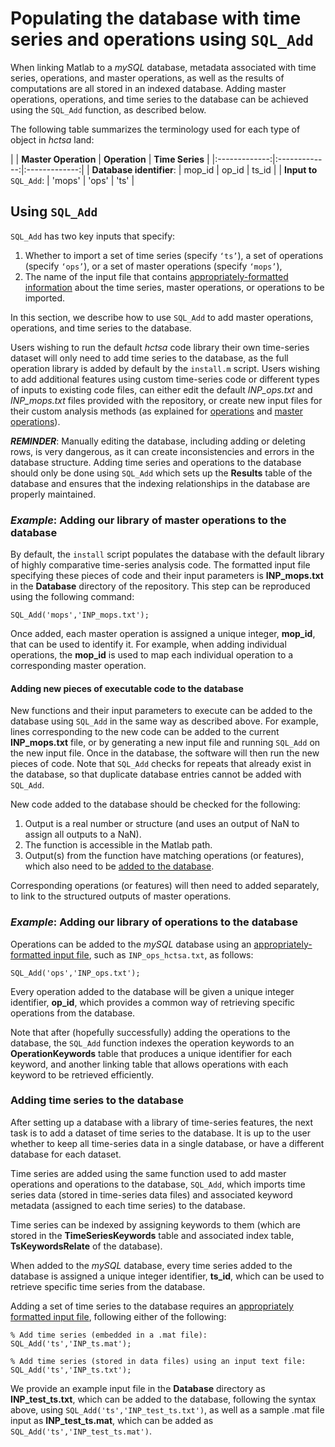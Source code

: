 # Populating the database with time series and operations using `SQL_Add`
<!--{#sec:PopulatingDatabase}-->

When linking Matlab to a *mySQL* database, metadata associated with time series, operations, and master operations, as well as the results of computations are all stored in an indexed database.
Adding master operations, operations, and time series to the database can be achieved using the `SQL_Add` function, as described below.

The following table summarizes the terminology used for each type of object in _hctsa_ land:

| | **Master Operation** | **Operation** | **Time Series** |
|:-------------:|:-------------:|:-------------:|
| **Database identifier**: | mop\_id | op\_id | ts\_id |
| **Input to** `SQL_Add`: | 'mops' | 'ops' | 'ts' |


## Using `SQL_Add`

`SQL_Add` has two key inputs that specify:

1. Whether to import a set of time series (specify `‘ts’`), a set of operations (specify `‘ops’`), or a set of master operations (specify `‘mops’`),
2. The name of the input file that contains [appropriately-formatted information](input_files.md) about the time series, master operations, or operations to be imported.

In this section, we describe how to use `SQL_Add` to add master operations, operations, and time series to the database.

Users wishing to run the default _hctsa_ code library their own time-series dataset will only need to add time series to the database, as the full operation library is added by default by the `install.m` script.
Users wishing to add additional features using custom time-series code or different types of inputs to existing code files, can either edit the default *INP_ops.txt* and *INP_mops.txt* files provided with the repository, or create new input files for their custom analysis methods (as explained for [operations](adding_operations.md) and [master operations](adding_master_operations.md)).

***REMINDER***: Manually editing the database, including adding or deleting rows, is very dangerous, as it can create inconsistencies and errors in the database structure.
Adding time series and operations to the database should only be done using `SQL_Add` which sets up the **Results** table of the database and ensures that the indexing relationships in the database
are properly maintained.

### *Example*: Adding our library of master operations to the database
<!--{#sec:addingMops}-->

By default, the `install` script populates the database with the default library of highly comparative time-series analysis code.
The formatted input file specifying these pieces of code and their input parameters is **INP_mops.txt** in the **Database** directory of the repository.
This step can be reproduced using the following command:

    SQL_Add('mops','INP_mops.txt');

Once added, each master operation is assigned a unique integer, **mop_id**, that can be used to identify it.
For example, when adding individual operations, the **mop_id** is used to map each individual operation to a corresponding master operation.

#### Adding new pieces of executable code to the database

New functions and their input parameters to execute can be added to the database using `SQL_Add` in the same way as described above.
For example, lines corresponding to the new code can be added to the current **INP_mops.txt** file, or by generating a new input file and running `SQL_Add` on the new input file.
Once in the database, the software will then run the new pieces of code.
Note that `SQL_Add` checks for repeats that already exist in the database, so that duplicate database entries cannot be added with `SQL_Add`.

New code added to the database should be checked for the following:
1. Output is a real number or structure (and uses an output of NaN to assign all outputs to a NaN).
2. The function is accessible in the Matlab path.
3. Output(s) from the function have matching operations (or features), which also need to be [added to the database](adding_operations.md).

Corresponding operations (or features) will then need to added separately, to link to the structured outputs of master operations.

### *Example*: Adding our library of operations to the database
Operations can be added to the *mySQL* database using an [appropriately-formatted input file](input_files.md), such as `INP_ops_hctsa.txt`, as follows:

    SQL_Add('ops','INP_ops.txt');

Every operation added to the database will be given a unique integer identifier, **op_id**, which provides a common way of retrieving specific operations from the database.

Note that after (hopefully successfully) adding the operations to the database, the `SQL_Add` function indexes the operation keywords to an **OperationKeywords** table that produces a unique identifier for each keyword, and another linking table that allows operations with each keyword to be retrieved efficiently.

### Adding time series to the database

After setting up a database with a library of time-series features, the next task is to add a dataset of time series to the database.
It is up to the user whether to keep all time-series data in a single database, or have a different database for each dataset.

Time series are added using the same function used to add master operations and operations to the database, `SQL_Add`, which imports time series data (stored in time-series data files) and associated keyword metadata (assigned to each time series) to the database.

Time series can be indexed by assigning keywords to them (which are stored in the **TimeSeriesKeywords** table and associated index table, **TsKeywordsRelate** of the database).

When added to the *mySQL* database, every time series added to the database is assigned a unique integer identifier, **ts\_id**, which can be used to retrieve specific time series from the database.

Adding a set of time series to the database requires an [appropriately formatted input file](input_files.md), following either of the following:

    % Add time series (embedded in a .mat file):
    SQL_Add('ts','INP_ts.mat');

    % Add time series (stored in data files) using an input text file:
    SQL_Add('ts','INP_ts.txt');

We provide an example input file in the **Database** directory as **INP_test_ts.txt**, which can be added to the database, following the syntax above, using `SQL_Add('ts','INP_test_ts.txt')`, as well as a sample .mat file input as **INP_test_ts.mat**, which can be added as `SQL_Add('ts','INP_test_ts.mat')`.
